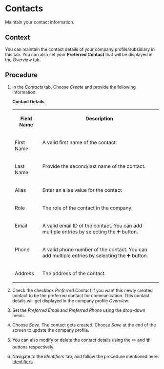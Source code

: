 <!-- loiof297a4de95dc4348a574de4c1fbebf0c -->

<link rel="stylesheet" type="text/css" href="../css/sap-icons.css"/>

# Contacts

Maintain your contact information.



## Context

You can maintain the contact details of your company profile/subsidiary in this tab. You can also set your **Preferred Contact** that will be displayed in the *Overview* tab.



## Procedure

1.  In the *Contacts* tab, Choose *Create* and provide the following information:

    **Contact Details**


    <table>
    <tr>
    <th valign="top">

    Field Name
    
    </th>
    <th valign="top">

    Description
    
    </th>
    </tr>
    <tr>
    <td valign="top">
    
    First Name
    
    </td>
    <td valign="top">
    
    A valid first name of the contact.
    
    </td>
    </tr>
    <tr>
    <td valign="top">
    
    Last Name
    
    </td>
    <td valign="top">
    
    Provide the second/last name of the contact.
    
    </td>
    </tr>
    <tr>
    <td valign="top">
    
    Alias
    
    </td>
    <td valign="top">
    
    Enter an alias value for the contact
    
    </td>
    </tr>
    <tr>
    <td valign="top">
    
    Role
    
    </td>
    <td valign="top">
    
    The role of the contact in the company.
    
    </td>
    </tr>
    <tr>
    <td valign="top">
    
    Email
    
    </td>
    <td valign="top">
    
    A valid email ID of the contact. You can add multiple entries by selecting the :heavy_plus_sign: button.
    
    </td>
    </tr>
    <tr>
    <td valign="top">
    
    Phone
    
    </td>
    <td valign="top">
    
    A valid phone number of the contact. You can add multiple entries by selecting the :heavy_plus_sign: button.
    
    </td>
    </tr>
    <tr>
    <td valign="top">
    
    Address
    
    </td>
    <td valign="top">
    
    The address of the contact.
    
    </td>
    </tr>
    </table>
    
2.  Check the checkbox *Preferred Contact* if you want this newly created contact to be the preferred contact for communication. This contact details will get displayed in the company profile *Overview*.

3.  Set the *Preferred Email* and *Preferred Phone* using the drop-down menu.

4.  Choose *Save*. The contact gets created. Choose *Save* at the end of the screen to update the company profile.

5.  You can also modify or delete the contact details using the :pencil2: and :wastebasket: buttons respectively.

6.  Navigate to the *Identifiers* tab, and follow the procedure mentioned here: [Identifiers](identifiers-eafc038.md)


